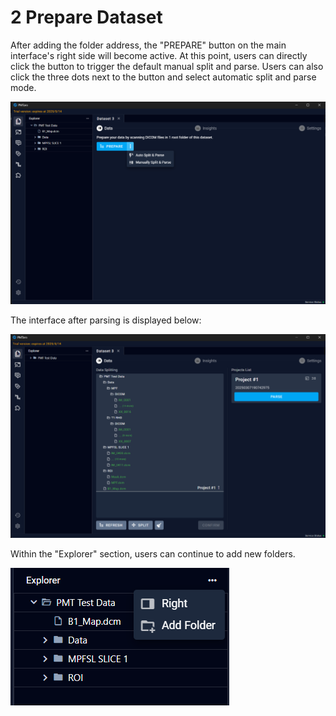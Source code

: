 # 2 Prepare Dataset

After adding the folder address, the "PREPARE" button on the main interface's right side will become active. At this point, users can directly click the button to trigger the default manual split and parse. Users can also click the three dots next to the button and select automatic split and parse mode.

![Image](img/image_70.png)

The interface after parsing is displayed below:

![Image](img/image_80.png)

Within the "Explorer" section, users can continue to add new folders.

![Image](img/image_50.png)


